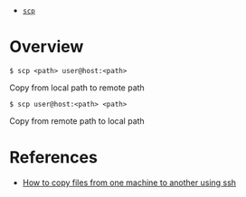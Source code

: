- [`scp`](#scp)

# Overview

```
$ scp <path> user@host:<path>
```

Copy from local path to remote path

```
$ scp user@host:<path> <path>
```

Copy from remote path to local path

# References

- [How to copy files from one machine to another using ssh](https://unix.stackexchange.com/questions/106480/how-to-copy-files-from-one-machine-to-another-using-ssh)
